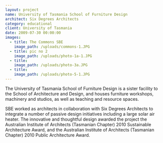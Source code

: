 ```yaml
---
layout: project
name: University of Tasmania School of Furniture Design
architect: Six Degrees Architects
category: educational
client: University of Tasmania
date: 2009-07-30 00:00:00
images:
  - title: The Commons SBE
    image_path: /uploads/commons-1.JPG
  - title: pic no 2
    image_path: /uploads/photo-1a-1.JPG
  - title:
    image_path: /uploads/photo-3a.JPG
  - title:
    image_path: /uploads/photo-5-1.JPG
---
```



The University of Tasmania School of Furniture Design is a sister facility to the School of Architecture and Design, and houses furniture workshops, machinery and studios, as well as teaching and resource spaces.

SBE worked as architects in collaboration with Six Degrees Architects to integrate a number of passive design initiatives including a large solar air heater. The innovative and thoughtful design awarded the project the Australian Institute of Architects (Tasmanian Chapter) 2010 Sustainable Architecture Award, and the Australian Institute of Architects (Tasmanian Chapter) 2010 Public Architecture Award.